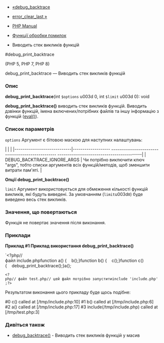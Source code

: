 - [«debug_backtrace](function.debug-backtrace.md)
- [error_clear_last »](function.error-clear-last.md)

- [PHP Manual](index.md)
- [Функції обробки помилок](ref.errorfunc.md)
- Виводить стек викликів функцій

#debug_print_backtrace

(PHP 5, PHP 7, PHP 8)

debug_print_backtrace — Виводить стек викликів функцій

### Опис

**debug_print_backtrace**(int `$options` u003d 0, int `$limit` u003d 0): void

**debug_print_backtrace()** виводить стек викликів функцій. Виводить дзвінки
функцій, імена включених/потрібних файлів та іншу інформацію з
функцій ([eval()](function.eval.md)).

### Список параметрів

`options`
Аргумент є бітовою маскою для наступних налаштувань:

| | |
|-----------------------------|------------------- -------------------------------------------------- -------------------------------------------|
| DEBUG_BACKTRACE_IGNORE_ARGS | Чи потрібно виключити ключ "args", тобто списки аргументів всіх функцій/методів, щоб зменшити витрати пам'яті. |

**Опції **debug_print_backtrace()****

`limit`
Аргумент використовується для обмеження кількості функцій викликів,
які будуть виведені. За умовчанням (`limit`u003d`0`) буде виведено весь
стек викликів.

### Значення, що повертаються

Функція не повертає значення після виконання.

### Приклади

**Приклад #1 Приклад використання **debug_print_backtrace()****

`<?php//файл include.phpfunction a() {    b();}function b() {    c();}function c(){    debug_print_backtrace();}a();

` <?php// файл test.php// цей файл потрібно запуститиinclude 'include.php';?> `

Результатом виконання цього прикладу буде щось подібне:

#0 c() called at [/tmp/include.php:10]
#1 b() called at [/tmp/include.php:6]
#2 a() called at [/tmp/include.php:17]
#3 include(/tmp/include.php) called at [/tmp/test.php:3]

### Дивіться також

- [debug_backtrace()](function.debug-backtrace.md) - Виводить стек
викликів функцій у масив
